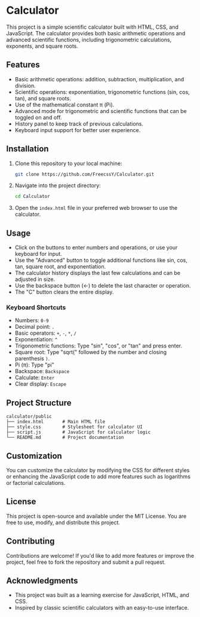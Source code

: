 # Calculator

This project is a simple scientific calculator built with HTML, CSS, and JavaScript. The calculator provides both basic arithmetic operations and advanced scientific functions, including trigonometric calculations, exponents, and square roots.

## Features

- Basic arithmetic operations: addition, subtraction, multiplication, and division.
- Scientific operations: exponentiation, trigonometric functions (sin, cos, tan), and square roots.
- Use of the mathematical constant π (Pi).
- Advanced mode for trigonometric and scientific functions that can be toggled on and off.
- History panel to keep track of previous calculations.
- Keyboard input support for better user experience.

## Installation

1. Clone this repository to your local machine:

   ```sh
   git clone https://github.com/FreecssY/Calculator.git
   ```

2. Navigate into the project directory:

   ```sh
   cd Calculator
   ```

3. Open the `index.html` file in your preferred web browser to use the calculator.

## Usage

- Click on the buttons to enter numbers and operations, or use your keyboard for input.
- Use the "Advanced" button to toggle additional functions like sin, cos, tan, square root, and exponentiation.
- The calculator history displays the last few calculations and can be adjusted in size.
- Use the backspace button (←) to delete the last character or operation.
- The "C" button clears the entire display.

### Keyboard Shortcuts

- Numbers: `0-9`
- Decimal point: `.`
- Basic operators: `+`, `-`, `*`, `/`
- Exponentiation: `^`
- Trigonometric functions: Type "sin", "cos", or "tan" and press enter.
- Square root: Type "sqrt(" followed by the number and closing parenthesis `)`.
- Pi (π): Type "pi"
- Backspace: `Backspace`
- Calculate: `Enter`
- Clear display: `Escape`

## Project Structure

```
calculator/public
├── index.html       # Main HTML file
├── style.css        # Stylesheet for calculator UI
├── script.js        # JavaScript for calculator logic
└── README.md        # Project documentation
```

## Customization

You can customize the calculator by modifying the CSS for different styles or enhancing the JavaScript code to add more features such as logarithms or factorial calculations.

## License

This project is open-source and available under the MIT License. You are free to use, modify, and distribute this project.

## Contributing

Contributions are welcome! If you'd like to add more features or improve the project, feel free to fork the repository and submit a pull request.

## Acknowledgments

- This project was built as a learning exercise for JavaScript, HTML, and CSS.
- Inspired by classic scientific calculators with an easy-to-use interface.